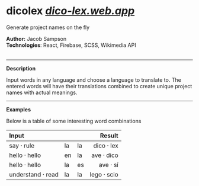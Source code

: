 # **dicolex** *[dico-lex.web.app](https://dico-lex.web.app)*

Generate project names on the fly

**Author:** Jacob Sampson  
**Technologies**: React, Firebase, SCSS, Wikimedia API  
<br>

-----

**Description**

Input words in any language and choose a language to translate to. The entered words will have their translations combined to create unique project names with actual meanings.

-----

**Examples**

Below is a table of some interesting word combinations

| Input          |      |     |  Result    |
|:---------------|:-----|:----|-----------:|
|  say · rule |  la  |  la   | dico · lex |
| hello · hello  |  en  |  la | ave · dico |
| hello · hello  |  la  |  es | ave · sí |
| understand · read  |  la    |  la | lego · scio |
